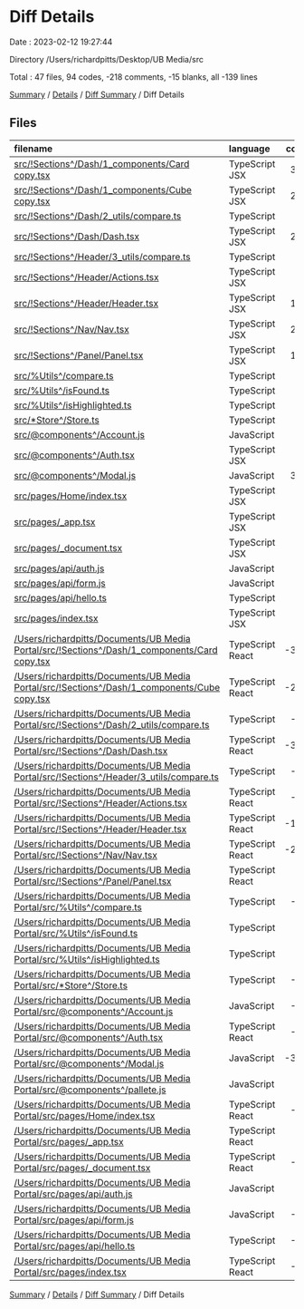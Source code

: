 # Diff Details

Date : 2023-02-12 19:27:44

Directory /Users/richardpitts/Desktop/UB Media/src

Total : 47 files,  94 codes, -218 comments, -15 blanks, all -139 lines

[Summary](results.md) / [Details](details.md) / [Diff Summary](diff.md) / Diff Details

## Files
| filename | language | code | comment | blank | total |
| :--- | :--- | ---: | ---: | ---: | ---: |
| [src/!Sections^/Dash/1_components/Card copy.tsx](/src/!Sections%5E/Dash/1_components/Card%20copy.tsx) | TypeScript JSX | 332 | 127 | 50 | 509 |
| [src/!Sections^/Dash/1_components/Cube copy.tsx](/src/!Sections%5E/Dash/1_components/Cube%20copy.tsx) | TypeScript JSX | 289 | 114 | 38 | 441 |
| [src/!Sections^/Dash/2_utils/compare.ts](/src/!Sections%5E/Dash/2_utils/compare.ts) | TypeScript | 27 | 0 | 2 | 29 |
| [src/!Sections^/Dash/Dash.tsx](/src/!Sections%5E/Dash/Dash.tsx) | TypeScript JSX | 277 | 209 | 0 | 486 |
| [src/!Sections^/Header/3_utils/compare.ts](/src/!Sections%5E/Header/3_utils/compare.ts) | TypeScript | 27 | 0 | 2 | 29 |
| [src/!Sections^/Header/Actions.tsx](/src/!Sections%5E/Header/Actions.tsx) | TypeScript JSX | 42 | 1 | 8 | 51 |
| [src/!Sections^/Header/Header.tsx](/src/!Sections%5E/Header/Header.tsx) | TypeScript JSX | 137 | 1 | 19 | 157 |
| [src/!Sections^/Nav/Nav.tsx](/src/!Sections%5E/Nav/Nav.tsx) | TypeScript JSX | 215 | 0 | 8 | 223 |
| [src/!Sections^/Panel/Panel.tsx](/src/!Sections%5E/Panel/Panel.tsx) | TypeScript JSX | 164 | 220 | 23 | 407 |
| [src/%Utils^/compare.ts](/src/%25Utils%5E/compare.ts) | TypeScript | 27 | 0 | 2 | 29 |
| [src/%Utils^/isFound.ts](/src/%25Utils%5E/isFound.ts) | TypeScript | 8 | 0 | 1 | 9 |
| [src/%Utils^/isHighlighted.ts](/src/%25Utils%5E/isHighlighted.ts) | TypeScript | 7 | 0 | 0 | 7 |
| [src/*Store^/Store.ts](/src/*Store%5E/Store.ts) | TypeScript | 44 | 0 | 4 | 48 |
| [src/@components^/Account.js](/src/@components%5E/Account.js) | JavaScript | 71 | 39 | 17 | 127 |
| [src/@components^/Auth.tsx](/src/@components%5E/Auth.tsx) | TypeScript JSX | 41 | 1 | 4 | 46 |
| [src/@components^/Modal.js](/src/@components%5E/Modal.js) | JavaScript | 382 | 4 | 59 | 445 |
| [src/pages/Home/index.tsx](/src/pages/Home/index.tsx) | TypeScript JSX | 85 | 7 | 10 | 102 |
| [src/pages/_app.tsx](/src/pages/_app.tsx) | TypeScript JSX | 6 | 0 | 3 | 9 |
| [src/pages/_document.tsx](/src/pages/_document.tsx) | TypeScript JSX | 13 | 0 | 2 | 15 |
| [src/pages/api/auth.js](/src/pages/api/auth.js) | JavaScript | 5 | 0 | 1 | 6 |
| [src/pages/api/form.js](/src/pages/api/form.js) | JavaScript | 15 | 8 | 5 | 28 |
| [src/pages/api/hello.ts](/src/pages/api/hello.ts) | TypeScript | 10 | 1 | 3 | 14 |
| [src/pages/index.tsx](/src/pages/index.tsx) | TypeScript JSX | 16 | 1 | 3 | 20 |
| [/Users/richardpitts/Documents/UB Media Portal/src/!Sections^/Dash/1_components/Card copy.tsx](//Users/richardpitts/Documents/UB%20Media%20Portal/src/!Sections%5E/Dash/1_components/Card%20copy.tsx) | TypeScript React | -332 | -127 | -50 | -509 |
| [/Users/richardpitts/Documents/UB Media Portal/src/!Sections^/Dash/1_components/Cube copy.tsx](//Users/richardpitts/Documents/UB%20Media%20Portal/src/!Sections%5E/Dash/1_components/Cube%20copy.tsx) | TypeScript React | -289 | -114 | -38 | -441 |
| [/Users/richardpitts/Documents/UB Media Portal/src/!Sections^/Dash/2_utils/compare.ts](//Users/richardpitts/Documents/UB%20Media%20Portal/src/!Sections%5E/Dash/2_utils/compare.ts) | TypeScript | -27 | 0 | -2 | -29 |
| [/Users/richardpitts/Documents/UB Media Portal/src/!Sections^/Dash/Dash.tsx](//Users/richardpitts/Documents/UB%20Media%20Portal/src/!Sections%5E/Dash/Dash.tsx) | TypeScript React | -341 | -191 | -28 | -560 |
| [/Users/richardpitts/Documents/UB Media Portal/src/!Sections^/Header/3_utils/compare.ts](//Users/richardpitts/Documents/UB%20Media%20Portal/src/!Sections%5E/Header/3_utils/compare.ts) | TypeScript | -27 | 0 | -2 | -29 |
| [/Users/richardpitts/Documents/UB Media Portal/src/!Sections^/Header/Actions.tsx](//Users/richardpitts/Documents/UB%20Media%20Portal/src/!Sections%5E/Header/Actions.tsx) | TypeScript React | -42 | -1 | -8 | -51 |
| [/Users/richardpitts/Documents/UB Media Portal/src/!Sections^/Header/Header.tsx](//Users/richardpitts/Documents/UB%20Media%20Portal/src/!Sections%5E/Header/Header.tsx) | TypeScript React | -135 | -1 | -19 | -155 |
| [/Users/richardpitts/Documents/UB Media Portal/src/!Sections^/Nav/Nav.tsx](//Users/richardpitts/Documents/UB%20Media%20Portal/src/!Sections%5E/Nav/Nav.tsx) | TypeScript React | -214 | 0 | -8 | -222 |
| [/Users/richardpitts/Documents/UB Media Portal/src/!Sections^/Panel/Panel.tsx](//Users/richardpitts/Documents/UB%20Media%20Portal/src/!Sections%5E/Panel/Panel.tsx) | TypeScript React | -3 | -395 | 0 | -398 |
| [/Users/richardpitts/Documents/UB Media Portal/src/%Utils^/compare.ts](//Users/richardpitts/Documents/UB%20Media%20Portal/src/%25Utils%5E/compare.ts) | TypeScript | -27 | 0 | -2 | -29 |
| [/Users/richardpitts/Documents/UB Media Portal/src/%Utils^/isFound.ts](//Users/richardpitts/Documents/UB%20Media%20Portal/src/%25Utils%5E/isFound.ts) | TypeScript | -8 | 0 | -1 | -9 |
| [/Users/richardpitts/Documents/UB Media Portal/src/%Utils^/isHighlighted.ts](//Users/richardpitts/Documents/UB%20Media%20Portal/src/%25Utils%5E/isHighlighted.ts) | TypeScript | -7 | 0 | 0 | -7 |
| [/Users/richardpitts/Documents/UB Media Portal/src/*Store^/Store.ts](//Users/richardpitts/Documents/UB%20Media%20Portal/src/*Store%5E/Store.ts) | TypeScript | -44 | 0 | -4 | -48 |
| [/Users/richardpitts/Documents/UB Media Portal/src/@components^/Account.js](//Users/richardpitts/Documents/UB%20Media%20Portal/src/@components%5E/Account.js) | JavaScript | -71 | -39 | -17 | -127 |
| [/Users/richardpitts/Documents/UB Media Portal/src/@components^/Auth.tsx](//Users/richardpitts/Documents/UB%20Media%20Portal/src/@components%5E/Auth.tsx) | TypeScript React | -47 | -34 | -10 | -91 |
| [/Users/richardpitts/Documents/UB Media Portal/src/@components^/Modal.js](//Users/richardpitts/Documents/UB%20Media%20Portal/src/@components%5E/Modal.js) | JavaScript | -382 | -11 | -59 | -452 |
| [/Users/richardpitts/Documents/UB Media Portal/src/@components^/pallete.js](//Users/richardpitts/Documents/UB%20Media%20Portal/src/@components%5E/pallete.js) | JavaScript | 0 | -21 | -4 | -25 |
| [/Users/richardpitts/Documents/UB Media Portal/src/pages/Home/index.tsx](//Users/richardpitts/Documents/UB%20Media%20Portal/src/pages/Home/index.tsx) | TypeScript React | -85 | -7 | -10 | -102 |
| [/Users/richardpitts/Documents/UB Media Portal/src/pages/_app.tsx](//Users/richardpitts/Documents/UB%20Media%20Portal/src/pages/_app.tsx) | TypeScript React | -6 | 0 | -3 | -9 |
| [/Users/richardpitts/Documents/UB Media Portal/src/pages/_document.tsx](//Users/richardpitts/Documents/UB%20Media%20Portal/src/pages/_document.tsx) | TypeScript React | -13 | 0 | -2 | -15 |
| [/Users/richardpitts/Documents/UB Media Portal/src/pages/api/auth.js](//Users/richardpitts/Documents/UB%20Media%20Portal/src/pages/api/auth.js) | JavaScript | -5 | 0 | -1 | -6 |
| [/Users/richardpitts/Documents/UB Media Portal/src/pages/api/form.js](//Users/richardpitts/Documents/UB%20Media%20Portal/src/pages/api/form.js) | JavaScript | -15 | -8 | -5 | -28 |
| [/Users/richardpitts/Documents/UB Media Portal/src/pages/api/hello.ts](//Users/richardpitts/Documents/UB%20Media%20Portal/src/pages/api/hello.ts) | TypeScript | -10 | -1 | -3 | -14 |
| [/Users/richardpitts/Documents/UB Media Portal/src/pages/index.tsx](//Users/richardpitts/Documents/UB%20Media%20Portal/src/pages/index.tsx) | TypeScript React | -16 | -1 | -3 | -20 |

[Summary](results.md) / [Details](details.md) / [Diff Summary](diff.md) / Diff Details